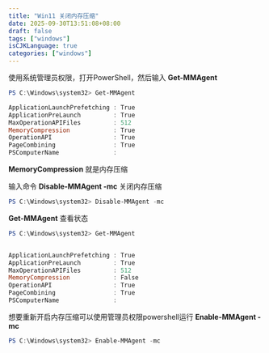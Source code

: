 ```yaml
---
title: "Win11 关闭内存压缩"
date: 2025-09-30T13:51:08+08:00
draft: false
tags: ["windows"]
isCJKLanguage: true
categories: ["windows"]
---
```


使用系统管理员权限，打开PowerShell，然后输入 **Get-MMAgent**

```powershell
PS C:\Windows\system32> Get-MMAgent

ApplicationLaunchPrefetching : True
ApplicationPreLaunch         : True
MaxOperationAPIFiles         : 512
MemoryCompression            : True
OperationAPI                 : True
PageCombining                : True
PSComputerName               :

```

**MemoryCompression** 就是内存压缩

输入命令 **Disable-MMAgent -mc** 关闭内存压缩

```powershell
PS C:\Windows\system32> Disable-MMAgent -mc
```

**Get-MMAgent** 查看状态

```powershell
PS C:\Windows\system32> Get-MMAgent


ApplicationLaunchPrefetching : True
ApplicationPreLaunch         : True
MaxOperationAPIFiles         : 512
MemoryCompression            : False
OperationAPI                 : True
PageCombining                : True
PSComputerName               :

```

想要重新开启内存压缩可以使用管理员权限powershell运行 **Enable-MMAgent -mc**

```powershell
PS C:\Windows\system32> Enable-MMAgent -mc
```
